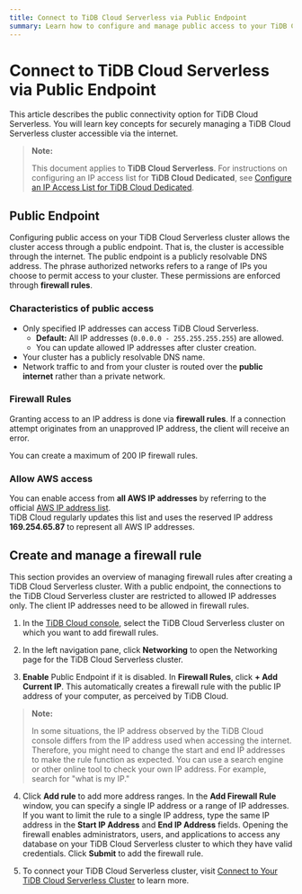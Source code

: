 ```yaml
---
title: Connect to TiDB Cloud Serverless via Public Endpoint
summary: Learn how to configure and manage public access to your TiDB Cloud Serverless cluster securely.
---
```


# Connect to TiDB Cloud Serverless via Public Endpoint

This article describes the public connectivity option for TiDB Cloud Serverless. You will learn key concepts for securely managing a TiDB Cloud Serverless cluster accessible via the internet.

> **Note:**
>
> This document applies to **TiDB Cloud Serverless**. For instructions on configuring an IP access list for **TiDB Cloud Dedicated**, see [Configure an IP Access List for TiDB Cloud Dedicated](/tidb-cloud/configure-ip-access-list.md).


## Public Endpoint

Configuring public access on your TiDB Cloud Serverless cluster allows the cluster access through a public endpoint. That is, the cluster is accessible through the internet. The public endpoint is a publicly resolvable DNS address. The phrase authorized networks refers to a range of IPs you choose to permit access to your cluster. These permissions are enforced through **firewall rules**.

### Characteristics of public access

- Only specified IP addresses can access TiDB Cloud Serverless.  
  - **Default:** All IP addresses (`0.0.0.0 - 255.255.255.255`) are allowed.  
  - You can update allowed IP addresses after cluster creation.  
- Your cluster has a publicly resolvable DNS name.  
- Network traffic to and from your cluster is routed over the **public internet** rather than a private network.

### Firewall Rules

Granting access to an IP address is done via **firewall rules**. If a connection attempt originates from an unapproved IP address, the client will receive an error.

You can create a maximum of 200 IP firewall rules.

### Allow AWS access

You can enable access from **all AWS IP addresses** by referring to the official [AWS IP address list](https://docs.aws.amazon.com/vpc/latest/userguide/aws-ip-ranges.html).  
TiDB Cloud regularly updates this list and uses the reserved IP address **169.254.65.87** to represent all AWS IP addresses.

## Create and manage a firewall rule 

This section provides an overview of managing firewall rules after creating a TiDB Cloud Serverless cluster. With a public endpoint, the connections to the TiDB Cloud Serverless cluster are restricted to allowed IP addresses only. The client IP addresses need to be allowed in firewall rules.

1. In the [TiDB Cloud console](https://tidbcloud.com/), select the TiDB Cloud Serverless cluster on which you want to add firewall rules.

2. In the left navigation pane, click **Networking** to open the Networking page for the TiDB Cloud Serverless cluster.

3. **Enable** Public Endpoint if it is disabled. In **Firewall Rules**, click **+ Add Current IP**. This automatically creates a firewall rule with the public IP address of your computer, as perceived by TiDB Cloud.

> **Note:**
>
> In some situations, the IP address observed by the TiDB Cloud console differs from the IP address used when accessing the internet. Therefore, you might need to change the start and end IP addresses to make the rule function as expected. You can use a search engine or other online tool to check your own IP address. For example, search for "what is my IP."

4. Click **Add rule** to add more address ranges. In the **Add Firewall Rule** window, you can specify a single IP address or a range of IP addresses. If you want to limit the rule to a single IP address, type the same IP address in the **Start IP Address** and **End IP Address** fields. Opening the firewall enables administrators, users, and applications to access any database on your TiDB Cloud Serverless cluster to which they have valid credentials. Click **Submit** to add the firewall rule.

5. To connect your TiDB Cloud Serverless cluster, visit [Connect to Your TiDB Cloud Serverless Cluster](/tidbcloud/connect-to-tidb-cluster-serverless.md) to learn more. 